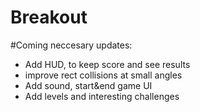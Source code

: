 # Breakout

#Coming neccesary updates:

- Add HUD, to keep score and see results
- improve rect collisions at small angles
- Add sound, start&end game UI
- Add levels and interesting challenges

